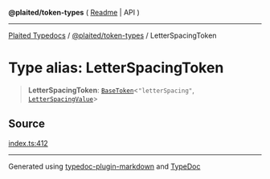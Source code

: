 **@plaited/token-types** ( [Readme](../README.md) \| API )

***

[Plaited Typedocs](../../../modules.md) / [@plaited/token-types](../modules.md) / LetterSpacingToken

# Type alias: LetterSpacingToken

> **LetterSpacingToken**: [`BaseToken`](BaseToken.md)\<`"letterSpacing"`, [`LetterSpacingValue`](LetterSpacingValue.md)\>

## Source

[index.ts:412](https://github.com/plaited/plaited/blob/317e868/libs/token-types/src/index.ts#L412)

***

Generated using [typedoc-plugin-markdown](https://www.npmjs.com/package/typedoc-plugin-markdown) and [TypeDoc](https://typedoc.org/)
